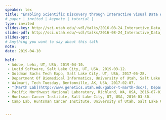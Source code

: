 ```yaml
---
speaker: lex
title: "Enabling Scientific Discovery through Interactive Visual Data Analysis"
# paper | invited | keynote | tutorial |
type: invited
slides-key: http://sci.utah.edu/~vdl/talks/2016-08-24_Interactive_Data_Analysis.key
slides-pdf: http://sci.utah.edu/~vdl/talks/2016-08-24_Interactive_Data_Analysis.pdf
slides-ppt:
# Anything you want to say about this talk
note:
date: 2019-04-10

held:       
 - Adobe, Lehi, UT, USA, 2019-04-10. 
 - Lucid Software, Salt Lake City, UT, USA, 2019-03-12.
 - Goldman Sachs Tech Expo, Salt Lake City, UT, USA, 2017-06-28.
 - Department Of Biomedical Informatics, University of Utah, Salt Lake City, UT, USA, 2017-04-06.
 - Walmart, Tech Tuesday, Bentonville, AK, USA, 2017-02-07.
 - "[Marth Lab](http://www.genetics.utah.edu/gabor-t-marth-dsc/), Department of Human Genetics, University of Utah, Salt Lake City, UT, USA, 2016-08-25."
 - Pacific Northwest National Laboratory, Richland, WA, USA, 2016-07-01.
 - Huntsman Cancer Institute, Salt Lake City, UT, USA, 2016-03-30.
 - Camp Lab, Huntsman Cancer Institute, University of Utah, Salt Lake City, UT, USA, 2015-11-23.


---
```






